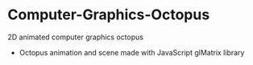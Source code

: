 # Computer-Graphics-Octopus
2D animated computer graphics octopus 

* Octopus animation and scene made with JavaScript glMatrix library
